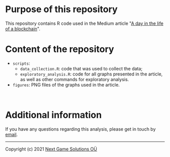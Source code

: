 # Purpose of this repository

This repository contains R code used in the Medium article "[A day in the life of a blockchain](https://mastitsky.medium.com/a-day-in-the-life-of-a-blockchain-eb352980ee16)".

# Content of the repository

* `scripts`:
  * `data_collection.R`: code that was used to collect the data;
  * `exploratory_analysis.R`: code for all graphs presented in the article, as well as other commands for exploratory analysis.
* `figures`: PNG files of the graphs used in the article.

<br>

# Additional information
If you have any questions regarding this analysis, please get in touch by [email](mailto:info@nextgamesolutions.com).

<hr>

Copyright (c) 2021  [Next Game Solutions OÜ](http://nextgamesolutions.com/)

